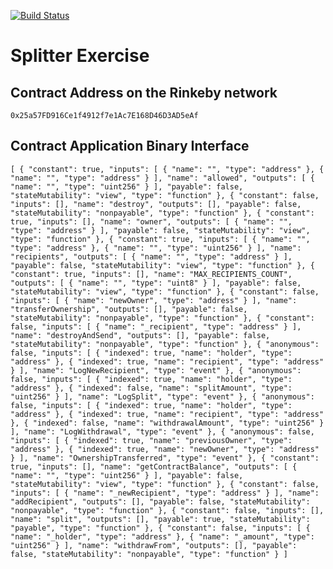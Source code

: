 [![Build Status](https://travis-ci.org/solidity-exercises/Splitter.svg?branch=develop)](https://travis-ci.org/solidity-exercises/Splitter)

# Splitter Exercise

## Contract Address on the Rinkeby network
`0x25a57FD916Ce1f4912f7e1Ac7E168D46D3AD5eAf`

## Contract Application Binary Interface
`[ { "constant": true, "inputs": [ { "name": "", "type": "address" }, { "name": "", "type": "address" } ], "name": "allowed", "outputs": [ { "name": "", "type": "uint256" } ], "payable": false, "stateMutability": "view", "type": "function" }, { "constant": false, "inputs": [], "name": "destroy", "outputs": [], "payable": false, "stateMutability": "nonpayable", "type": "function" }, { "constant": true, "inputs": [], "name": "owner", "outputs": [ { "name": "", "type": "address" } ], "payable": false, "stateMutability": "view", "type": "function" }, { "constant": true, "inputs": [ { "name": "", "type": "address" }, { "name": "", "type": "uint256" } ], "name": "recipients", "outputs": [ { "name": "", "type": "address" } ], "payable": false, "stateMutability": "view", "type": "function" }, { "constant": true, "inputs": [], "name": "MAX_RECIPIENTS_COUNT", "outputs": [ { "name": "", "type": "uint8" } ], "payable": false, "stateMutability": "view", "type": "function" }, { "constant": false, "inputs": [ { "name": "newOwner", "type": "address" } ], "name": "transferOwnership", "outputs": [], "payable": false, "stateMutability": "nonpayable", "type": "function" }, { "constant": false, "inputs": [ { "name": "_recipient", "type": "address" } ], "name": "destroyAndSend", "outputs": [], "payable": false, "stateMutability": "nonpayable", "type": "function" }, { "anonymous": false, "inputs": [ { "indexed": true, "name": "holder", "type": "address" }, { "indexed": true, "name": "recipient", "type": "address" } ], "name": "LogNewRecipient", "type": "event" }, { "anonymous": false, "inputs": [ { "indexed": true, "name": "holder", "type": "address" }, { "indexed": false, "name": "splitAmount", "type": "uint256" } ], "name": "LogSplit", "type": "event" }, { "anonymous": false, "inputs": [ { "indexed": true, "name": "holder", "type": "address" }, { "indexed": true, "name": "recipient", "type": "address" }, { "indexed": false, "name": "withdrawalAmount", "type": "uint256" } ], "name": "LogWithdrawal", "type": "event" }, { "anonymous": false, "inputs": [ { "indexed": true, "name": "previousOwner", "type": "address" }, { "indexed": true, "name": "newOwner", "type": "address" } ], "name": "OwnershipTransferred", "type": "event" }, { "constant": true, "inputs": [], "name": "getContractBalance", "outputs": [ { "name": "", "type": "uint256" } ], "payable": false, "stateMutability": "view", "type": "function" }, { "constant": false, "inputs": [ { "name": "_newRecipient", "type": "address" } ], "name": "addRecipient", "outputs": [], "payable": false, "stateMutability": "nonpayable", "type": "function" }, { "constant": false, "inputs": [], "name": "split", "outputs": [], "payable": true, "stateMutability": "payable", "type": "function" }, { "constant": false, "inputs": [ { "name": "_holder", "type": "address" }, { "name": "_amount", "type": "uint256" } ], "name": "withdrawFrom", "outputs": [], "payable": false, "stateMutability": "nonpayable", "type": "function" } ]`

